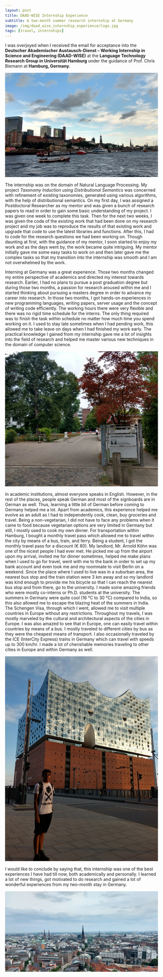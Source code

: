 ```yaml
---
layout: post
title: DAAD-WISE Internship Experience
subtitle: A two-month summer research internship at Germany
image: /img/daad_wise_internship_experience/logo.jpg
tags: [travel, internships]
---
```


I was overjoyed when I received the email for acceptance into the **Deutscher Akademischer Austausch-Dienst – Working Internship in Science and Engineering (DAAD-WISE)** at the **Language Technology Research Group in Universität Hamburg** under the guidance of Prof. Chris Biemann at **Hamburg, Germany**.

![Daad Wise 2](/img/daad_wise_internship_experience/content_1.jpg)

The internship was on the domain of Natural Language Processing. My project _Taxonomy Induction using Distributional Semantics_ was concerned with refinement of existing taxonomies, generated using various algorithms, with the help of distributional semantics. On my first day, I was assigned a Postdoctoral Researcher as my mentor and was given a bunch of research papers to read in order to gain some basic understanding of my project. I was given one week to complete this task. Then for the next two weeks, I was given the code of the existing work that had been done on my research project and my job was to reproduce the results of that existing work and upgrade that code to use the latest libraries and functions. After this, I had to code for the research questions we had been working on. Though daunting at first, with the guidance of my mentor, I soon started to enjoy my work and as the days went by, the work became quite intriguing. My mentor initially gave me some easy tasks to work on and then later gave me the complex tasks so that my transition into the internship was smooth and I am not overwhelmed by the work.

Interning at Germany was a great experience. Those two months changed my entire perspective of academics and directed my interest towards research. Earlier, I had no plans to pursue a post graduation degree but during those two months, a passion for research aroused within me and I started thinking about pursuing a masters degree in order to advance my career into research. In those two months, I got hands-on experiences in new programming languages, writing papers, server usage and the concept of writing code efficiently. The working hours there were very flexible and there was no rigid time schedule for the interns. The only thing required was to finish the task within schedule no matter how much time you spend working on it. I used to stay late sometimes when I had pending work, this allowed me to take leave on days when I had finished my work early. The practical knowledge I gained from my internship gave me a lot of insights into the field of research and helped me master various new techniques in the domain of computer science.

![Daad Wise 3](/img/daad_wise_internship_experience/content_2.jpg)

In academic institutions, almost everyone speaks in English. However, in the rest of the places, people speak German and most of the signboards are in German as well. Thus, learning a little bit of German before coming to Germany helped me a lot. Apart from academics, this experience helped me evolve as an adult as I had to independently cook, clean, buy groceries and travel. Being a non-vegetarian, I did not have to face any problems when it came to food because vegetarian options are very limited in Germany but still, I mostly used to cook my own dinner. For transportation within Hamburg, I bought a monthly travel pass which allowed me to travel within the city by means of a bus, train, and ferry. Being a student, I got the monthly travel pass for a discount (€ 80). My landlord, Mr. Arnold Köhn was one of the nicest people I had ever met. He picked me up from the airport upon my arrival, invited me for dinner sometimes, helped me make plans when I used to go for travel, went with me to the bank in order to set up my bank account and even took me and my roommate to visit Berlin on a weekend. Since the place where I used to live was in a suburban area, the nearest bus stop and the train station were 3 km away and so my landlord was kind enough to provide me his bicycle so that I can reach the nearest bus stop and from there, go to the university. I made some amazing friends who were mostly co-interns or Ph.D. students at the university. The summers in Germany were quite cool (16 °C to 30 °C) compared to India, so this also allowed me to escape the blazing heat of the summers in India. The Schengen Visa, through which I went, allowed me to visit multiple countries in Europe without any restrictions. Throughout my travels, I was mostly marveled by the cultural and architectural aspects of the cities in Europe. I was also amazed to see that in Europe, one can easily travel within countries by means of a bus. I mostly traveled to different cities by bus as they were the cheapest means of transport. I also occasionally traveled by the ICE (InterCity Express) trains in Germany which can travel with speeds up to 300 km/hr. I made a lot of cherishable memories traveling to other cities in Europe and within Germany as well.

![Daad Wise 4](/img/daad_wise_internship_experience/content_3.jpg)

I would like to conclude by saying that, this internship was one of the best experiences I have had till now, both academically and personally. I learned a lot of new things, got motivated to do research and gained a lot of wonderful experiences from my two-month stay in Germany.

![Daad Wise 5](/img/daad_wise_internship_experience/content_4.jpg)
